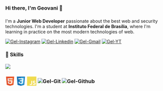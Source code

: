 <h3> Hi there, I'm Geovani 👋
  
  ###
<p> I'm a <strong>Junior Web Developer</strong> passionate about the best web and security technologies. I'm a student at <strong>Instituto Federal de Brasília</strong>, where I'm learning in practice on the most modern technologies of web.
  
<div style="display: inline-block;">
    <a href="https://www.instagram.com/geovanissilva_/?hl=pt-br" target="_blank" rel="external"><img src="https://img.shields.io/badge/Instagram-E4405F?style=for-the-badge&logo=instagram&logoColor=white" alt="Gel-Instagram"></a>
    <a href="https://www.linkedin.com/in/geovani-sousa-silva-21298921b/" target="_blank" rel="external"><img src="https://img.shields.io/badge/LinkedIn-0077B5?style=for-the-badge&logo=linkedin&logoColor=white" alt="Gel-Linkedin"></a>
    <a href="mailto:geosilvasousa@gmail.com" target="_blank" rel="external"><img src="https://img.shields.io/badge/-Gmail-%23333?style=for-the-badge&logo=gmail&logoColor=white" alt="Gel-Gmail"></a>
    <a href="https://www.youtube.com/channel/UCpQKGK6dDtOet6j_4cJE45A" target="_blank" rel="external"><img src="https://img.shields.io/badge/YouTube-FF0000?style=for-the-badge&logo=youtube&logoColor=white" alt="Gel-YT"></a>
</div> 
  
<h3> 🚀 Skills  
  
<div> <br>
  <a href="https://github.com/GeovaniSS">
  <img height="180em" src="https://github-readme-stats.vercel.app/api?username=GeovaniSS&show_icons=true&theme=github_dark&count_private=true">
</div>
  
<div style="display: inline-block;"> <br>
  <img align="center" height="30" widht="40" src="https://raw.githubusercontent.com/devicons/devicon/master/icons/html5/html5-original.svg" alt="Gel-HTML5">
  <img align="center" height="30" widht="40" src="https://raw.githubusercontent.com/devicons/devicon/master/icons/css3/css3-original.svg" alt="Gel-CSS">
  <img align="center" height="30" widht="40" src="https://raw.githubusercontent.com/devicons/devicon/master/icons/javascript/javascript-plain.svg" alt="Gel-JS">
  <img align="center" height="30" widht="40" src="https://cdn.jsdelivr.net/gh/devicons/devicon/icons/git/git-original.svg" alt="Gel-Git">
  <img align="center" height="30" widht="40" src="https://cdn.jsdelivr.net/gh/devicons/devicon/icons/github/github-original.svg" alt="Gel-Github">
</div>
